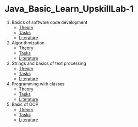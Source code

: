 # Java_Basic_Learn_UpskillLab-1

1. Basics of software code development
    - [Theory](md/module1/Basics%20of%20software%20code%20development.md)
    - [Tasks](md/module1/Tasks.md)
    - [Literature](md/module1/Literature.md)
2. Algorithmization
    - [Theory](md/module2/Algorithmization.md)
    - [Tasks](md/module2/Tasks.md)
    - [Literature](md/module2/Literature.md)
3. Strings and basics of text processing
    - [Theory](md/module3/Strings%20and%20basics%20of%20text%20processing.md)
    - [Tasks](md/module3/Tasks.md)
    - [Literature](md/module3/Literature.md)
4. Programming with classes
    - [Theory](md/module4/Programming%20with%20classes.md)
    - [Tasks](md/module4/Tasks.md)
    - [Literature](md/module4/Literature.md)
5. Basic of OOP
   - [Theory](md/module5/BasicOfOOP.md)
   - [Tasks](md/module5/Tasks.md)
   - [Literature](md/module5/Literature.md)